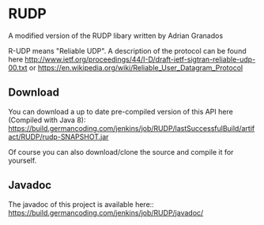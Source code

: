 # RUDP
A modified version of the RUDP libary written by Adrian Granados

R-UDP means "Reliable UDP". A description of the protocol can be found here http://www.ietf.org/proceedings/44/I-D/draft-ietf-sigtran-reliable-udp-00.txt or https://en.wikipedia.org/wiki/Reliable_User_Datagram_Protocol

Download
--
You can download a up to date pre-compiled version of this API here (Compiled with Java 8):
https://build.germancoding.com/jenkins/job/RUDP/lastSuccessfulBuild/artifact/RUDP/rudp-SNAPSHOT.jar

Of course you can also download/clone the source and compile it for yourself.

Javadoc
--
The javadoc of this project is available here:: https://build.germancoding.com/jenkins/job/RUDP/javadoc/
